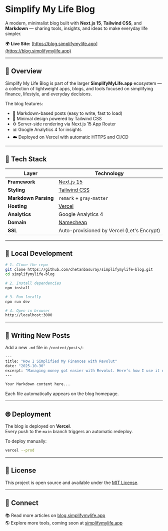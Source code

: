 # Simplify My Life Blog

A modern, minimalist blog built with **Next.js 15**, **Tailwind CSS**, and **Markdown** — sharing tools, insights, and ideas to make everyday life simpler.

🌍 **Live Site:** [https://blog.simplifymylife.app](https://blog.simplifymylife.app)

---

## 🧭 Overview

Simplify My Life Blog is part of the larger **SimplifyMyLife.app** ecosystem — a collection of lightweight apps, blogs, and tools focused on simplifying finance, lifestyle, and everyday decisions.

The blog features:

- 📰 Markdown-based posts (easy to write, fast to load)  
- 🎨 Minimal design powered by Tailwind CSS  
- ⚙️ Server-side rendering via Next.js 15 App Router  
- 📊 Google Analytics 4 for insights  
- ☁️ Deployed on Vercel with automatic HTTPS and CI/CD  

---

## 🧩 Tech Stack

| Layer | Technology |
|-------|-------------|
| **Framework** | [Next.js 15](https://nextjs.org/) |
| **Styling** | [Tailwind CSS](https://tailwindcss.com/) |
| **Markdown Parsing** | `remark` + `gray-matter` |
| **Hosting** | [Vercel](https://vercel.com/) |
| **Analytics** | Google Analytics 4 |
| **Domain** | [Namecheap](https://www.namecheap.com/) |
| **SSL** | Auto-provisioned by Vercel (Let's Encrypt) |

---

## 🚀 Local Development

```bash
# 1. Clone the repo
git clone https://github.com/chetanbasuray/simplifymylife-blog.git
cd simplifymylife-blog

# 2. Install dependencies
npm install

# 3. Run locally
npm run dev

# 4. Open in browser
http://localhost:3000
```

---

## 🧠 Writing New Posts

Add a new `.md` file in `/content/posts/`:

```bash
---
title: "How I Simplified My Finances with Revolut"
date: "2025-10-30"
excerpt: "Managing money got easier with Revolut. Here’s how I use it day-to-day."
---

Your Markdown content here...
```

Each file automatically appears on the blog homepage.

---

## 🌐 Deployment

The blog is deployed on **Vercel**.  
Every push to the `main` branch triggers an automatic redeploy.

To deploy manually:

```bash
vercel --prod
```

---

## 🧾 License

This project is open source and available under the [MIT License](LICENSE).

---

## 💬 Connect

📚 Read more articles on [blog.simplifymylife.app](https://blog.simplifymylife.app)  
🌎 Explore more tools, coming soon at [simplifymylife.app](https://simplifymylife.app)
